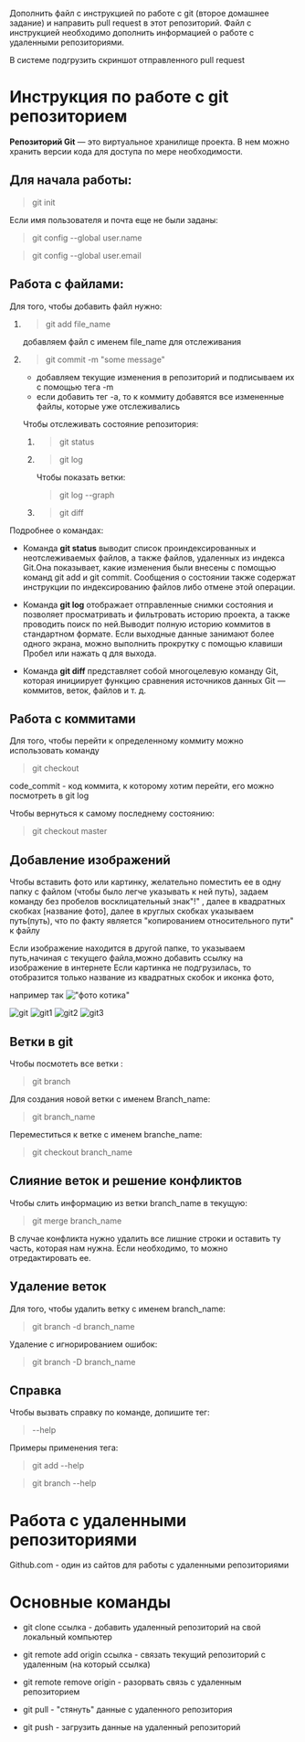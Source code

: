 Дополнить файл с инструкцией по работе с git (второе домашнее задание) и направить pull request в этот репозиторий. Файл с инструкцией необходимо дополнить информацией о работе с удаленными репозиториями.

В системе подгрузить скриншот отправленного pull request


# Инструкция по работе с git репозиторием

**Репозиторий Git** — это виртуальное хранилище проекта. В нем можно хранить версии кода для доступа по мере необходимости.

## Для начала работы:
> git init

Если имя пользователя и почта еще не были заданы:

> git config --global user.name

> git config --global user.email

## Работа с файлами:
Для того, чтобы добавить файл нужно:
1. > git add file_name

    добавляем файл с именем file_name для отслеживания

2. > git commit -m "some message"

   * добавляем текущие изменения в репозиторий и подписываем их с помощью тега -m
   * если добавить тег -а, то к коммиту добавятся все измененные файлы, которые уже отслеживались

    Чтобы отслеживать состояние репозитория:
    1. > git status
    2. > git log

        Чтобы показать ветки:
        > git log --graph

    3. > git diff

Подробнее о командах:

* Команда **git status** выводит список проиндексированных и неотслеживаемых файлов, а также файлов, удаленных из индекса Git.Она показывает, какие изменения были внесены с помощью команд git add и git commit. Сообщения о состоянии также содержат инструкции по индексированию файлов либо отмене этой операции.

* Команда **git log** отображает отправленные снимки состояния и позволяет просматривать и фильтровать историю проекта, а также проводить поиск по ней.Выводит полную историю коммитов в стандартном формате. Если выходные данные занимают более одного экрана, можно выполнить прокрутку с помощью клавиши Пробел или нажать q для выхода.

* Команда **git diff** представляет собой многоцелевую команду Git, которая инициирует функцию сравнения источников данных Git — коммитов, веток, файлов и т. д. 

## Работа с коммитами
Для того, чтобы перейти к определенному коммиту можно использовать команду 
> git checkout 

code_commit - код коммита, к которому хотим перейти, его можно посмотреть в git log

Чтобы вернуться к самому последнему состоянию:
> git checkout master

## Добавление изображений
Чтобы вставить фото или картинку, желательно поместить ее в одну папку с файлом (чтобы было легче указывать к ней путь), 
задаем команду без пробелов восклицательный знак"!" , далее в квадратных скобках [название фото], далее в круглых скобках указываем путь(путь), что по факту является "копированием относительного пути" к файлу

Если изображение находится в другой папке, то указываем путь,начиная с текущего файла,можно добавить ссылку на изображение в интернете
Если картинка не подгрузилась, то отобразится только название из квадратных скобок и иконка фото, 

например так !["фото котика"](file/nfjfj)


![git](photo_2022-01-14_15-03-41.jpg)
![git1](photo_2022-01-14_15-03-40.jpg)
![git2](photo_2022-01-14_15-03-42.jpg)
![git3](photo_2022-01-14_15-03-43.jpg)


## Ветки в git

Чтобы посмотеть все ветки :
> git branch

Для создания новой ветки с именем Branch_name:
> git branch_name

Переместиться к ветке с именем branche_name:
> git checkout branch_name

## Слияние веток и решение конфликтов

Чтобы слить информацию из ветки branch_name в текущую:
> git merge branch_name


В случае конфликта нужно удалить все лишние строки и оставить ту часть, которая нам нужна. Если необходимо, то можно отредактировать ее.

## Удаление веток

Для того, чтобы удалить ветку с именем branch_name:
> git branch -d branch_name

Удаление с игнорированием ошибок:
> git branch -D branch_name

## Справка

Чтобы вызвать справку по команде, допишите тег:
> --help

Примеры применения тега:

 > git add --help

 > git branch --help

# Работа с удаленными репозиториями

Github.com - один из сайтов для работы с удаленными репозиториями 

# Основные команды

* git clone ссылка - добавить удаленный репозиторий на свой локальный компьютер 

* git remote add origin ссылка - связать текущий репозиторий с удаленным (на который ссылка)

* git remote remove origin - разорвать связь с удаленным репозиторием

* git pull - "стянуть" данные с удаленного репозитория

* git push - загрузить данные на удаленный репозиторий